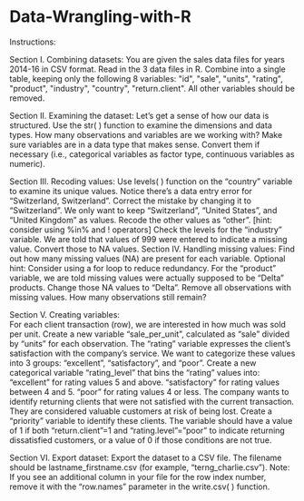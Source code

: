 # Data-Wrangling-with-R
Instructions:

Section I. Combining datasets:
You are given the sales data files for years 2014-16 in CSV format.
Read in the 3 data files in R.
Combine into a single table, keeping only the following 8 variables: "id", "sale", "units", "rating", "product", "industry", "country", "return.client". All other variables should be removed.

Section II. Examining the dataset:
Let’s get a sense of how our data is structured. Use the str( ) function to examine the dimensions and data types. 
How many observations and variables are we working with? 
Make sure variables are in a data type that makes sense. Convert them if necessary (i.e., categorical variables as factor type, continuous variables as numeric).

Section III. Recoding values:
Use levels( ) function on the “country” variable to examine its unique values. 
Notice there’s a data entry error for “Switzerland, Switzerland”. Correct the mistake by changing it to “Switzerland”.
We only want to keep “Switzerland”, “United States”, and “United Kingdom” as values. Recode the other values as “other”. [hint: consider using %in% and ! operators]
Check the levels for the “industry” variable. 
We are told that values of 999 were entered to indicate a missing value. Convert those to NA values.
Section IV. Handling missing values:
Find out how many missing values (NA) are present for each variable. Optional hint: Consider using a for loop to reduce redundancy.
For the “product” variable, we are told missing values were actually supposed to be “Delta” products. Change those NA values to “Delta”.
Remove all observations with missing values. How many observations still remain? 

Section V. Creating variables:  
For each client transaction (row), we are interested in how much was sold per unit.
Create a new variable “sale_per_unit”, calculated as “sale” divided by “units” for each observation.
The “rating” variable expresses the client’s satisfaction with the company’s service. We want to categorize these values into 3 groups: “excellent”, “satisfactory”, and “poor”.
Create a new categorical variable “rating_level” that bins the “rating” values into:
“excellent” for rating values 5 and above.
“satisfactory” for rating values between 4 and 5.
“poor” for rating values 4 or less.
The company wants to identify returning clients that were not satisfied with the current transaction. They are considered valuable customers at risk of being lost. 
Create a “priority” variable to identify these clients. The variable should have a value of 1 if both “return.client”=1 and “rating.level”=”poor” to indicate returning dissatisfied customers, or a value of 0 if those conditions are not true.

Section VI. Export dataset:
Export the dataset to a CSV file. The filename should be lastname_firstname.csv (for example, “terng_charlie.csv”).
Note: If you see an additional column in your file for the row index number, remove it with the “row.names” parameter in the write.csv( ) function.
